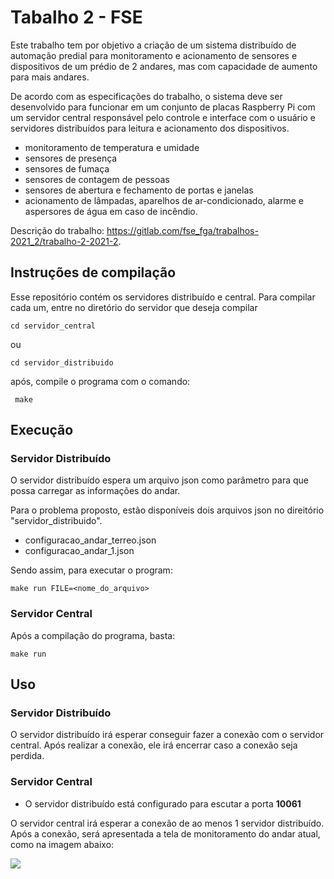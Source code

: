 # Tabalho 2 - FSE

Este trabalho tem por objetivo a criação de um sistema distribuído de automação predial para monitoramento e acionamento de sensores e dispositivos de um prédio de 2 andares, mas com capacidade de aumento para mais andares.

De acordo com as especificações do trabalho, o sistema deve ser desenvolvido para funcionar em um conjunto de placas Raspberry Pi com um servidor central responsável pelo controle e interface com o usuário e servidores distribuídos para leitura e acionamento dos dispositivos. 
- monitoramento de temperatura e umidade
- sensores de presença
- sensores de fumaça
- sensores de contagem de pessoas
- sensores de abertura e fechamento de portas e janelas
- acionamento de lâmpadas, aparelhos de ar-condicionado, alarme e aspersores de água em caso de incêndio.

Descrição do trabalho: https://gitlab.com/fse_fga/trabalhos-2021_2/trabalho-2-2021-2.

## Instruções de compilação

Esse repositório contém os servidores distribuído e central. Para compilar cada um, entre no diretório do servidor que deseja compilar

```
cd servidor_central
```
ou
```
cd servidor_distribuido
```
após, compile o programa com o comando:

```
 make
```

## Execução

### Servidor Distribuído

O servidor distribuído espera um arquivo json como parâmetro para que possa carregar as informações do andar.

Para o problema proposto, estão disponíveis dois arquivos json no direitório "servidor_distribuido". 

- configuracao_andar_terreo.json
- configuracao_andar_1.json


Sendo assim, para executar o program:

```
make run FILE=<nome_do_arquivo>
```

### Servidor Central

Após a compilação do programa, basta: 

```
make run
```

## Uso 

### Servidor Distribuído

O servidor distribuído irá esperar conseguir fazer a conexão com o servidor central. Após realizar a conexão, ele irá encerrar caso a conexão seja perdida. 

### Servidor Central

- O servidor distribuído está configurado para escutar a porta **10061**

O servidor central irá esperar a conexão de ao menos 1 servidor distribuído. Após a conexão, será apresentada a tela de monitoramento do andar atual, como na imagem abaixo:




![]("./assets/experimento1.png")

